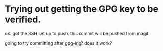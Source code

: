 # Trying out getting the GPG key to be verified.

ok. got the SSH set up to push. this commit will be pushed from magit

going to try committing after gpg-ing? does it work?
